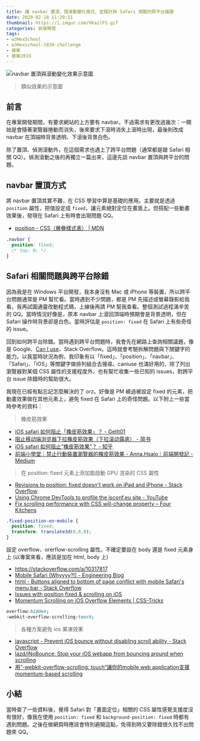 ```yaml
---
title: 讓 navbar 置頂、隨滾動變化樣式、並探討與 Safari 相關的跨平台議題
date: 2020-02-18 11:29:11
thumbnail: https://i.imgur.com/VKailFS.gif
categories: 前端開發
tags:
- w3HexSchool
- w3Hexschool-2020-challenge
- 接案
- 接案2019
---
```


![navbar 置頂與滾動變化效果示意圖](https://i.imgur.com/VKailFS.gif)
> 類似效果的示意圖

## 前言

在專案開發期間，有要求網站的上方要有 navbar。不過需求有更改過幾次：一開始是會隨著瀏覽器捲動而消失，後來要求下滾時消失上滾時出現，最後則改成 navbar 在頂端時背景透明、下滾後背景白色。

除了置頂、偵測滾動外，在這個需求也遇上了跨平台問題（通常都是跟 Safari 相關 QQ）。偵測滾動之後的再獨立一篇出來，這邊先談 navbar 置頂與跨平台的問題。

<!-- more -->

## navbar 置頂方式

將 navbar 置頂其實不難，在 CSS 學習中算是基礎的應用。主要就是透過 `position` 屬性，把值設定成 `fixed`，讓元素絕對定位在畫面上。但搭配一些動畫效果後，發現在 Safari 上有時會出現問題 QQ。

* [position - CSS（層疊樣式表） | MDN](https://developer.mozilla.org/zh-CN/docs/Web/CSS/position)

```css
.navbar {
  position: fixed;
  /* top: 0; */
}
```

## Safari 相關問題與跨平台除錯

因為我是在 Windows 平台開發，我本身沒有 Mac 或 iPhone 等裝置，所以跨平台問題通常是 PM 幫忙看。當時遇到不少問題，都是 PM 先描述或螢幕錄影給我看，我再試圖通靈改動程式碼，上線後再請 PM 幫我查看。整個測試過程滿辛苦的 QQ。當時情況好像是，原本 navbar 上滾回頂端時預期會是背景透明，但在 Safari 操作時背景卻是白色。當時評估是 `position: fixed` 在 Safari 上有些奇怪的 issue。

回到如何跨平台除錯。當時遇到跨平台問題時，我會先在網路上查詢相關議題，像是 Google、[Can I use](https://caniuse.com/)、Stack Overflow。這時就會考驗拆解問題與下關鍵字的能力。以我當時狀況為例，我印象有以「fixed」、「position」、「navbar」、「Safari」、「iOS」等關鍵字做排列組合去搜尋。caniuse 也滿好用的，除了列出瀏覽器對某個 CSS 屬性的支援程度外，也有幫忙收集一些已知的 issues，對跨平台 issue 除錯時的幫助很大。

我現在已經有點忘記怎麼解決的了 orz。好像是 PM 繞過被設定 fixed 的元素，把動畫效果做在其他元素上，避免 fixed 在 Safari 上的奇怪問題。以下附上一些當時參考的資料：

> 橡皮筋效果
  * [iOS safari 如何阻止「橡皮筋效果」？ - GetIt01](https://www.getit01.com/p20180115822256539/)
  * [阻止移动端浏览器下拉橡皮筋效果（下拉滚动露底） - 简书](https://www.jianshu.com/p/dc6c2a7744fd)
  * [iOS safari 如何阻止“橡皮筋效果”？ - 知乎](https://www.zhihu.com/question/22256539)
  * [前端小學堂｜禁止行動裝置瀏覽器的橡皮筋效果 - Anna.Hsaio｜前端開發記 - Medium](https://medium.com/anna-hsaio-前端開發記/前端小學堂-禁止行動裝置瀏覽器的橡皮筋效果-4b9f484c579e)

> 在 position: fixed 元素上添加能啟動 GPU 渲染的 CSS 屬性
* [Revisions to position: fixed doesn't work on iPad and iPhone - Stack Overflow](https://stackoverflow.com/posts/49264494/revisions)
* [Using Chrome DevTools to profile the jsconf.eu site - YouTube](https://www.youtube.com/watch?v=QU1JAW5LRKU)
* [Fix scrolling performance with CSS will-change property – Four Kitchens](https://www.fourkitchens.com/blog/article/fix-scrolling-performance-css-will-change-property/)
```css
.fixed-position-on-mobile {
  position: fixed;
  transform: translate3d(0,0,0);
}
```

設定 overflow、orerflow-scrolling 屬性。不確定要設在 body 還是 fixed 元素身上 (以專案來看，應該是加在 html, body 上)
* https://stackoverflow.com/a/10317817
* [Mobile Safari (Whyyyy?!) - Engineering Blog](https://www.eventbrite.com/engineering/mobile-safari-why/)
* [html - Buttons aligned to bottom of page conflict with mobile Safari's menu bar - Stack Overflow](https://stackoverflow.com/questions/23657943/buttons-aligned-to-bottom-of-page-conflict-with-mobile-safaris-menu-bar/)
* [Issues with position fixed & scrolling on iOS](https://remysharp.com/2012/05/24/issues-with-position-fixed-scrolling-on-ios/)
* [Momentum Scrolling on iOS Overflow Elements | CSS-Tricks](https://css-tricks.com/snippets/css/momentum-scrolling-on-ios-overflow-elements/?source=post_page-----1efacea28611----------------------)
```css
overflow:hidden;
-webkit-overflow-scrolling:touch;
```

> 各種方案避免 ios 果凍效果
* [javascript - Prevent iOS bounce without disabling scroll ability - Stack Overflow](https://stackoverflow.com/questions/29894997/prevent-ios-bounce-without-disabling-scroll-ability)
* [lazd/iNoBounce: Stop your iOS webapp from bouncing around when scrolling](https://github.com/lazd/iNoBounce)
* [用”-webkit-overflow-scrolling: touch”讓你的mobile web application支援momentum-based scrolling](https://medium.com/@littleDog/%E7%94%A8-webkit-overflow-scrolling-touch-%E8%AE%93%E4%BD%A0%E7%9A%84mobile-web-application%E6%94%AF%E6%8F%B4momentum-based-scrolling-1efacea28611)


## 小結

當時查了一些資料後，覺得 Safari 對「畫面定位」相關的 CSS 屬性感覺支援度沒有很好，像我在使用 `position: fixed` 和 `background-position: fixed` 時都有遇到問題。之後在做網頁時應該會特別避開這點，免得到時又要除錯很久找不出問題來 QQ。
